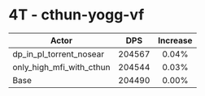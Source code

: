 # 4T - cthun-yogg-vf
| Actor | DPS | Increase |
|---|:---:|:---:|
|dp_in_pl_torrent_nosear|204567|0.04%|
|only_high_mfi_with_cthun|204544|0.03%|
|Base|204490|0.00%|
